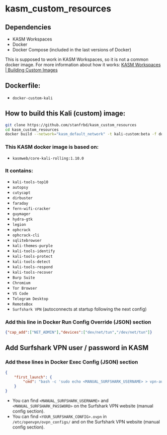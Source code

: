 # kasm_custom_resources

## Dependencies

- KASM Workspaces
- Docker
- Docker Compose (included in the last versions of Docker)

This is supposed to work in KASM Workspaces, so it is not a common docker image. For more information about how it works: [KASM Workspaces | Building Custom Images](https://www.kasmweb.com/docs/latest/how_to/building_images.html)

## Dockerfile:
- `docker-custom-kali`

## How to build this Kali (custom) image:

```bash
git clone https://github.com/stanfrbd/kasm_custom_resources
cd kasm_custom_resources
docker build --network="kasm_default_network" -t kali-custom:beta -f docker-custom-kali .
```

### This KASM docker image is based on:

* `kasmweb/core-kali-rolling:1.10.0`

### It contains:
* `kali-tools-top10`
* `autopsy`
* `cutycapt`
* `dirbuster`
* `faraday`
* `fern-wifi-cracker`
* `guymager`
* `hydra-gtk`
* `legion`
* `ophcrack`
* `ophcrack-cli`
* `sqlitebrowser`
* `kali-themes-purple`
* `kali-tools-identify`
* `kali-tools-protect`
* `kali-tools-detect`
* `kali-tools-respond`
* `kali-tools-recover`
* `Burp Suite`
* `Chromium`
* `Tor Browser`
* `VS Code`
* `Telegram Desktop`
* `RemoteBox`
* `Surfshark VPN` (autoconnects at startup following the next config)

### Add this line in **Docker Run Config Override (JSON)** section
```json
{"cap_add":["NET_ADMIN"],"devices":["dev/net/tun","/dev/net/tun"]}
```

## Add Surfshark VPN user / password in KASM

### Add these lines in **Docker Exec Config (JSON)** section

```json
{
    "first_launch": {
        "cmd": "bash -c 'sudo echo <MANUAL_SURFSHARK_USERNAME> > vpn-auth.txt && sudo echo <MANUAL_SURFSHARK_PASSWORD> >> vpn-auth.txt && sudo openvpn --config /etc/openvpn/ovpn_configs/<YOUR_SURFSHARK_CONFIG>.ovpn --auth-user-pass vpn-auth.txt --mute-replay-warnings'"
    }
}
```

* You can find `<MANUAL_SURFSHARK_USERNAME>` and `<MANUAL_SURFSHARK_PASSWORD>` on the Surfshark VPN website (manual config section).
* You can find `<YOUR_SURFSHARK_CONFIG>.ovpn` in `/etc/openvpn/ovpn_configs/` and on the Surfshark VPN website (manual config section).
